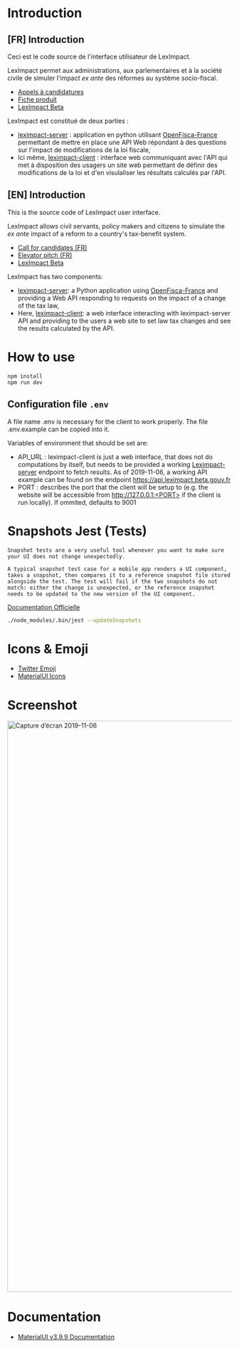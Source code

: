 # Introduction

## [FR] Introduction

Ceci est le code source de l'interface utilisateur de LexImpact.

LexImpact permet aux administrations, aux parlementaires et à la société civile de simuler l'impact _ex ante_ des réformes au système socio-fiscal.
* [Appels à candidatures](https://entrepreneur-interet-general.etalab.gouv.fr/defis/2019/leximpact.html)
* [Fiche produit](https://beta.gouv.fr/startups/leximpact.html)
* [LexImpact Beta](https://leximpact.beta.gouv.fr)

LexImpact est constitué de deux parties :

- [leximpact-server](https://github.com/betagouv/leximpact-server/) : application en python utilisant [OpenFisca-France](https://github.com/openfisca/openfisca-france) permettant de mettre en place une API Web répondant à des questions sur l'impact de modifications de la loi fiscale,
- Ici même, [leximpact-client](https://github.com/betagouv/leximpact-client/) : interface web communiquant avec l'API qui met à disposition des usagers un site web permettant de définir des modifications de la loi et d'en visulaliser les résultats calculés par l'API.


## [EN] Introduction

This is the source code of LexImpact user interface.

LexImpact allows civil servants, policy makers and citizens to simulate the _ex ante_ impact of a reform to a country's tax-benefit system.
* [Call for candidates (FR)](https://entrepreneur-interet-general.etalab.gouv.fr/defis/2019/leximpact.html)
* [Elevator pitch (FR)](https://beta.gouv.fr/startups/leximpact.html)
* [LexImpact Beta](https://leximpact.beta.gouv.fr)

LexImpact has two components:

- [leximpact-server](https://github.com/betagouv/leximpact-server/): a Python application using [OpenFisca-France](https://github.com/openfisca/openfisca-france) and providing a Web API responding to requests on the impact of a change of the tax law,
- Here, [leximpact-client](https://github.com/betagouv/leximpact-client/): a web interface interacting with leximpact-server API and providing to the users a web site to set law tax changes and see the results calculated by the API.

# How to use

```
npm install
npm run dev
```

## Configuration file `.env`

A file name .env is necessary for the client to work properly. The file .env.example can be copied into it.

Variables of environment that should be set are:
- API_URL : leximpact-client is just a web interface, that does not do computations by itself, but needs to be provided a working [Leximpact-server](https://github.com/betagouv/leximpact-server/) endpoint to fetch results. As of 2019-11-06, a working API example can be found on the endpoint https://api.leximpact.beta.gouv.fr 
- PORT : describes the port that the client will be setup to (e.g. the website will be accessible from http://127.0.0.1:<PORT> if the client is run locally). If ommited, defaults to 9001


# Snapshots Jest (Tests)

```
Snapshot tests are a very useful tool whenever you want to make sure your UI does not change unexpectedly.

A typical snapshot test case for a mobile app renders a UI component, takes a snapshot, then compares it to a reference snapshot file stored alongside the test. The test will fail if the two snapshots do not match: either the change is unexpected, or the reference snapshot needs to be updated to the new version of the UI component.
```

[Documentation Officielle](https://jestjs.io/docs/en/snapshot-testing)

```bash
./node_modules/.bin/jest --updateSnapshots
```

# Icons & Emoji

- [Twitter Emoji](https://iconify.design/icon-sets/twemoji/)
- [MaterialUI Icons](https://material.io/resources/icons)

# Screenshot

<img width="1280" alt="Capture d’écran 2019-11-06" src="https://user-images.githubusercontent.com/17675313/68288289-6a75a780-0084-11ea-9bab-addb613cd2a4.png">


# Documentation

- [MaterialUI v3.9.9 Documentation](https://v3.material-ui.com/getting-started/installation/)
